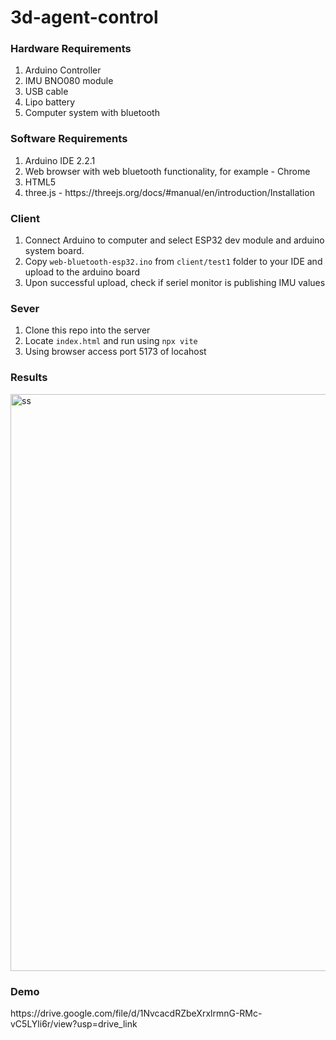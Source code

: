 # 3d-agent-control


<h3>Hardware Requirements</h3>
<ol>
  <li>Arduino Controller</li>
  <li>IMU BNO080 module</li>
  <li>USB cable</li>
  <li>Lipo battery</li>
  <li>Computer system with bluetooth</li>
</ol>

<h3>Software Requirements</h3>
<ol>
  <li>Arduino IDE 2.2.1</li>
  <li>Web browser with web bluetooth functionality, for example - Chrome </li>
  <li>HTML5</li>
  <li>three.js - https://threejs.org/docs/#manual/en/introduction/Installation</li>
</ol>

<h3>Client</h3>
<ol>
  <li>Connect Arduino to computer and select ESP32 dev module and arduino system board.</li>
  <li>Copy <code>web-bluetooth-esp32.ino</code> from <code>client/test1</code> folder to your IDE and upload to the arduino board</li>
  <li>Upon successful upload, check if seriel monitor is publishing IMU values</li>
</ol>

<h3>Sever</h3>
<ol>
  <li>Clone this repo into the server</li>
  <li>Locate <code>index.html</code> and run using <code>npx vite</code></li>
  <li>Using browser access port 5173 of locahost</li>
</ol>
<h3>Results</h3>
<img width="923" alt="ss" src="https://github.com/nupoorb/3d-agent-control/assets/35562572/51f7c5fd-a6bd-46bd-9420-113feee37fa5">

<h3>Demo</h3>
https://drive.google.com/file/d/1NvcacdRZbeXrxlrmnG-RMc-vC5LYli6r/view?usp=drive_link

